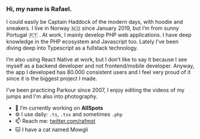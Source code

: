 ### Hi, my name is Rafael. 

I could easily be Captain Haddock of the modern days, with hoodie and sneakers. I live in Norway 🇳🇴   since January 2019, but I’m from sunny Portugal 🇵🇹 . At work, I mainly develop PHP web applications. I have deep knowledge in the PHP ecosystem and Javascript too. Lately I've been diving deep into Typescript as a fullstack technology.

I’m also using React Native at work, but I don’t like to say it because I see myself as a backend developer and not frontend/mobile developer. Anyway, the app I developed has 80.000 consistent users and I feel very proud of it since it is the biggest project I made.

I've been practicing Parkour since 2007, I enjoy editing the videos of my jumps and I'm also into photography.

- 🔭  I’m currently working on **AllSpots**
- ⚙️  I use daily: `.ts`, `.tsx` and sometimes `.php`
- 📫  Reach me: [twitter.com/rafmst](https://twitter.com/rafmst)
- 🐱 I have a cat named Mowgli
